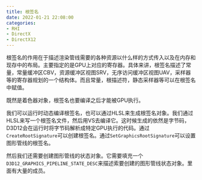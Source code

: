 ```yaml
---
title: 根签名
date: 2022-01-21 22:08:00
categories:
- RHI
- DirectX
- DirectX12
---
```

根签名的作用在于描述渲染管线需要的各种资源以什么样的方式传入以及在内存和现存中的布局。主要指定的是GPU上对应的寄存器。具体来讲，根签名描述了常量，常量缓冲区CBV，资源缓冲区视图SRV，无序访问缓冲区视图UAV，采样器等的寄存器规划的一个结构体。而且常量，根描述符，静态采样器等可以在根签名中赋值。

既然是着色器对象，根签名也要编译之后才能被GPU执行。

我们可以运行时动态编译根签名，也可以通过HLSL来生成根签名对象。我们通过HLSL来写一个根签名文件，然后用VS去编译它。这时候生成的依然是字节码，D3D12会在运行时将字节码解析成特定GPU执行的代码。通过`CreateRootSignature`可以创建根签名。通过`SetGraphicsRootSignature`可以设置图形管线的根签名。

然后我们还需要创建图形管线的状态对象。它需要填充一个`D3D12_GRAPHICS_PIPELINE_STATE_DESC`来描述索要创建的图形管线状态对象。里面有大量的成员。